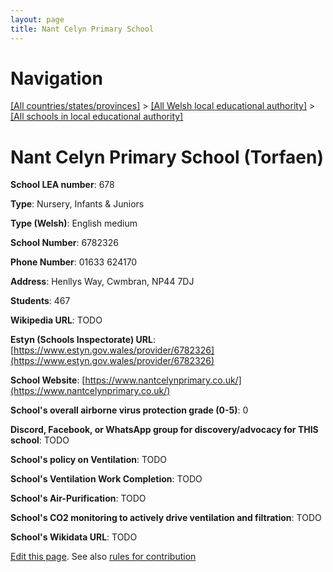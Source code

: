 ```yaml
---
layout: page
title: Nant Celyn Primary School 
---
```

# Navigation

[[All countries/states/provinces]](../../..) > [[All Welsh local educational authority]](../..) > [[All schools in local educational authority]](..)

# Nant Celyn Primary School  (Torfaen)

**School LEA number**: 678

**Type**: Nursery, Infants & Juniors

**Type (Welsh)**: English medium

**School Number**: 6782326

**Phone Number**: 01633 624170

**Address**: Henllys Way, Cwmbran, NP44 7DJ

**Students**: 467

**Wikipedia URL**: TODO

**Estyn (Schools Inspectorate) URL**: [https://www.estyn.gov.wales/provider/6782326](https://www.estyn.gov.wales/provider/6782326)

**School Website**: [https://www.nantcelynprimary.co.uk/](https://www.nantcelynprimary.co.uk/)

**School's overall airborne virus protection grade (0-5)**: 0

**Discord, Facebook, or WhatsApp group for discovery/advocacy for THIS school**: TODO

**School's policy on Ventilation**: TODO

**School's Ventilation Work Completion**: TODO

**School's Air-Purification**: TODO

**School's CO2 monitoring to actively drive ventilation and filtration**: TODO

**School's Wikidata URL**: TODO




[Edit this page](https://github.com/VentilationProject/Wales/edit/prif/./Torfaen/Nant_Celyn_Primary_School_.md). See also [rules for contribution](../../../contribution-rules/)